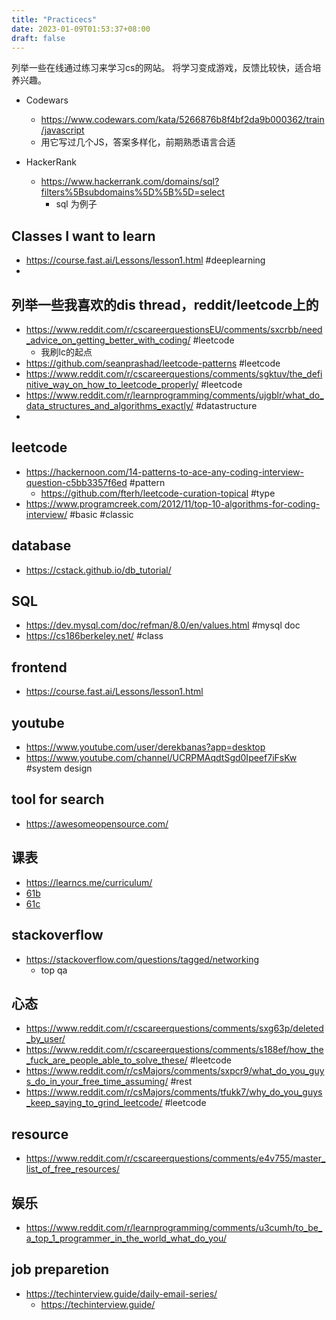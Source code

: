 ```yaml
---
title: "Practicecs"
date: 2023-01-09T01:53:37+08:00
draft: false
---
```


列举一些在线通过练习来学习cs的网站。
将学习变成游戏，反馈比较快，适合培养兴趣。

- Codewars
  - https://www.codewars.com/kata/5266876b8f4bf2da9b000362/train/javascript
  - 用它写过几个JS，答案多样化，前期熟悉语言合适

- HackerRank
  - https://www.hackerrank.com/domains/sql?filters%5Bsubdomains%5D%5B%5D=select
    - sql 为例子

## Classes I want to learn

- https://course.fast.ai/Lessons/lesson1.html #deeplearning
- 
## 列举一些我喜欢的dis thread，reddit/leetcode上的

- https://www.reddit.com/r/cscareerquestionsEU/comments/sxcrbb/need_advice_on_getting_better_with_coding/ #leetcode
  - 我刷lc的起点
- https://github.com/seanprashad/leetcode-patterns #leetcode
- https://www.reddit.com/r/cscareerquestions/comments/sgktuv/the_definitive_way_on_how_to_leetcode_properly/ #leetcode
- https://www.reddit.com/r/learnprogramming/comments/ujgblr/what_do_data_structures_and_algorithms_exactly/ #datastructure
- 


## leetcode

- https://hackernoon.com/14-patterns-to-ace-any-coding-interview-question-c5bb3357f6ed #pattern
  - https://github.com/fterh/leetcode-curation-topical #type
- https://www.programcreek.com/2012/11/top-10-algorithms-for-coding-interview/ #basic #classic
## database

- https://cstack.github.io/db_tutorial/

## SQL

- https://dev.mysql.com/doc/refman/8.0/en/values.html #mysql doc
- https://cs186berkeley.net/ #class

## frontend

- https://course.fast.ai/Lessons/lesson1.html

## youtube

- https://www.youtube.com/user/derekbanas?app=desktop
- https://www.youtube.com/channel/UCRPMAqdtSgd0Ipeef7iFsKw #system design
## tool for search 

- https://awesomeopensource.com/

## 课表

- https://learncs.me/curriculum/
- [61b](https://learncs.me/ucb/cs61b)
- [61c](https://learncs.me/ucb/cs61c)


## stackoverflow

- https://stackoverflow.com/questions/tagged/networking
  - top qa


## 心态

- https://www.reddit.com/r/cscareerquestions/comments/sxg63p/deleted_by_user/
- https://www.reddit.com/r/cscareerquestions/comments/s188ef/how_the_fuck_are_people_able_to_solve_these/ #leetcode
- https://www.reddit.com/r/csMajors/comments/sxpcr9/what_do_you_guys_do_in_your_free_time_assuming/ #rest
- https://www.reddit.com/r/csMajors/comments/tfukk7/why_do_you_guys_keep_saying_to_grind_leetcode/ #leetcode

## resource

- https://www.reddit.com/r/cscareerquestions/comments/e4v755/master_list_of_free_resources/


## 娱乐

- https://www.reddit.com/r/learnprogramming/comments/u3cumh/to_be_a_top_1_programmer_in_the_world_what_do_you/

## job preparetion
- https://techinterview.guide/daily-email-series/
  - https://techinterview.guide/